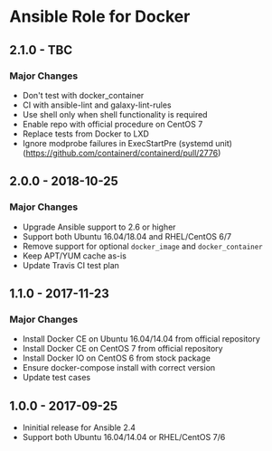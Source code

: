 # Ansible Role for Docker

## 2.1.0 - TBC

### Major Changes

  - Don't test with docker\_container
  - CI with ansible-lint and galaxy-lint-rules
  - Use shell only when shell functionality is required
  - Enable repo with official procedure on CentOS 7
  - Replace tests from Docker to LXD
  - Ignore modprobe failures in ExecStartPre (systemd unit) (<https://github.com/containerd/containerd/pull/2776>)

## 2.0.0 - 2018-10-25

### Major Changes

  - Upgrade Ansible support to 2.6 or higher
  - Support both Ubuntu 16.04/18.04 and RHEL/CentOS 6/7
  - Remove support for optional `docker_image` and `docker_container`
  - Keep APT/YUM cache as-is
  - Update Travis CI test plan

## 1.1.0 - 2017-11-23

### Major Changes

  - Install Docker CE on Ubuntu 16.04/14.04 from official repository
  - Install Docker CE on CentOS 7 from official repository
  - Install Docker IO on CentOS 6 from stock package
  - Ensure docker-compose install with correct version
  - Update test cases

## 1.0.0 - 2017-09-25

  - Ininitial release for Ansible 2.4
  - Support both Ubuntu 16.04/14.04 or RHEL/CentOS 7/6
